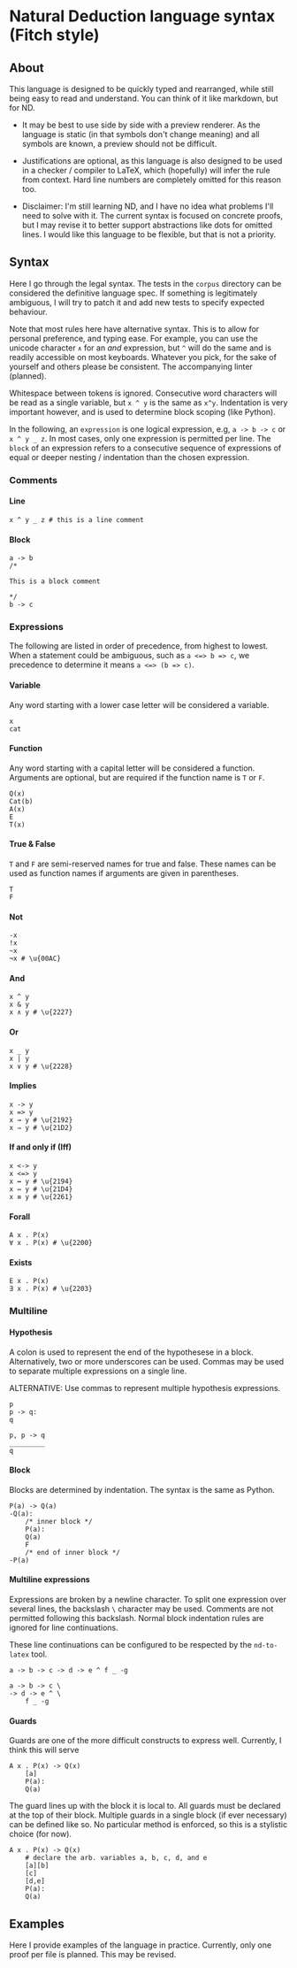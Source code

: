 # Natural Deduction language syntax (Fitch style)

## About

This language is designed to be quickly typed and rearranged, while still being easy to read and understand. You can think of it like markdown, but for ND.

- It may be best to use side by side with a preview renderer. As the language is static (in that symbols don't change meaning) and all symbols are known, a preview should not be difficult.

- Justifications are optional, as this language is also designed to be used in a checker / compiler to LaTeX, which (hopefully) will infer the rule from context. Hard line numbers are completely omitted for this reason too.

- Disclaimer: I'm still learning ND, and I have no idea what problems I'll need to solve with it. The current syntax is focused on concrete proofs, but I may revise it to better support abstractions like dots for omitted lines. I would like this language to be flexible, but that is not a priority.


## Syntax

Here I go through the legal syntax. The tests in the `corpus` directory can be considered the definitive language spec. If something is legitimately ambiguous, I will try to patch it and add new tests to specify expected behaviour.

Note that most rules here have alternative syntax. This is to allow for personal preference, and typing ease. For example, you can use the unicode character `∧` for an _and_ expression, but `^` will do the same and is readily accessible on most keyboards. Whatever you pick, for the sake of yourself and others please be consistent. The accompanying linter (planned).

Whitespace between tokens is ignored. Consecutive word characters will be read as a single variable, but `x ^ y` is the same as `x^y`. Indentation is very important however, and is used to determine block scoping (like Python).

In the following, an `expression` is one logical expression, e.g, `a -> b -> c` or `x ^ y _ z`. In most cases, only one expression is permitted per line. The `block` of an expression refers to a consecutive sequence of expressions of equal or deeper nesting / indentation than the chosen expression.

### Comments

#### Line

```nd
x ^ y _ z # this is a line comment
```

#### Block

```nd
a -> b
/*

This is a block comment

*/
b -> c
```


### Expressions

The following are listed in order of precedence, from highest to lowest. When a statement could be ambiguous, such as `a <=> b => c`, we precedence to determine it means `a <=> (b => c)`.

#### Variable

Any word starting with a lower case letter will be considered a variable.

```nd
x
cat
```

#### Function

Any word starting with a capital letter will be considered a function. Arguments are optional, but are required if the function name is `T` or `F`.

```nd
Q(x)
Cat(b)
A(x)
E
T(x)
```

#### True & False

`T` and `F` are semi-reserved names for true and false. These names can be used as function names if arguments are given in parentheses.

```nd
T
F
```

#### Not

```nd
-x
!x
~x
¬x # \u{00AC}
```

#### And

```nd
x ^ y
x & y
x ∧ y # \u{2227}
```

#### Or

```nd
x _ y
x | y
x ∨ y # \u{2228}
```

#### Implies

```nd
x -> y
x => y
x → y # \u{2192}
x ⇒ y # \u{21D2}
```

#### If and only if (Iff)

```nd
x <-> y
x <=> y
x ↔ y # \u{2194}
x ⇔ y # \u{21D4}
x ≡ y # \u{2261}
```

#### Forall

```nd
A x . P(x)
∀ x . P(x) # \u{2200}
```

#### Exists

```nd
E x . P(x)
∃ x . P(x) # \u{2203}
```

### Multiline

#### Hypothesis

A colon is used to represent the end of the hypothesese in a block. Alternatively, two or more underscores can be used. Commas may be used to separate multiple expressions on a single line.

ALTERNATIVE: Use commas to represent multiple hypothesis expressions.

```nd
p
p -> q:
q
```

```nd
p, p -> q
_________
q
```

#### Block

Blocks are determined by indentation. The syntax is the same as Python.

```nd
P(a) -> Q(a)
-Q(a):
    /* inner block */
    P(a):
    Q(a)
    F
    /* end of inner block */
-P(a)
```


#### Multiline expressions

Expressions are broken by a newline character. To split one expression over several lines, the backslash `\` character may be used. Comments are not permitted following this backslash. Normal block indentation rules are ignored for line continuations.

These line continuations can be configured to be respected by the `nd-to-latex` tool.

```nd
a -> b -> c -> d -> e ^ f _ -g
```

```nd
a -> b -> c \
-> d -> e ^ \
    f _ -g
```


#### Guards

Guards are one of the more difficult constructs to express well. Currently, I think this will serve

```nd
A x . P(x) -> Q(x)
    [a]
    P(a):
    Q(a)
```

The guard lines up with the block it is local to. All guards must be declared at the top of their block. Multiple guards in a single block (if ever necessary) can be defined like so. No particular method is enforced, so this is a stylistic choice (for now).

```nd
A x . P(x) -> Q(x)
    # declare the arb. variables a, b, c, d, and e
    [a][b]
    [c]
    [d,e]
    P(a):
    Q(a)
```



## Examples

Here I provide examples of the language in practice. Currently, only one proof per file is planned. This may be revised.
